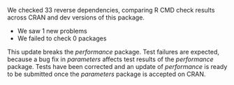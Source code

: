 We checked 33 reverse dependencies, comparing R CMD check results across CRAN and dev versions of this package.

 * We saw 1 new problems
 * We failed to check 0 packages

This update breaks the *performance* package. Test failures are expected, because a bug fix in *parameters* affects test results of the *performance* package. Tests have been corrected and an update of *performance* is ready to be submitted once the *parameters* package is accepted on CRAN.
